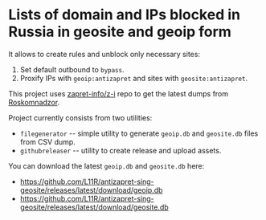 # Lists of domain and IPs blocked in Russia in geosite and geoip form

It allows to create rules and unblock only necessary sites:

1. Set default outbound to `bypass`.
2. Proxify IPs with `geoip:antizapret` and sites with `geosite:antizapret`.

This project uses [zapret-info/z-i](https://github.com/zapret-info/z-i) repo
to get the latest dumps from [Roskomnadzor](https://en.wikipedia.org/wiki/Roskomnadzor).

Project currently consists from two utilities:

- `filegenerator` -- simple utility to generate `geoip.db` and `geosite.db` files from CSV dump.
- `githubreleaser` -- utility to create release and upload assets.

You can download the latest `geoip.db` and `geosite.db` here:
- https://github.com/L11R/antizapret-sing-geosite/releases/latest/download/geoip.db
- https://github.com/L11R/antizapret-sing-geosite/releases/latest/download/geosite.db
